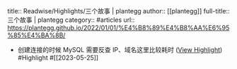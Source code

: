 title:: Readwise/Highlights/三个故事 | plantegg
author:: [[plantegg]]
full-title:: 三个故事 | plantegg
category:: #articles
url:: https://plantegg.github.io/2022/01/01/%E4%B8%89%E4%B8%AA%E6%95%85%E4%BA%8B/

- 创建连接的时候 MySQL 需要反查 IP、域名这里比较耗时 ([View Highlight](https://read.readwise.io/read/01h18n22wvy6cy4fqvpsgathbp)) #Highlight #[[2023-05-25]]
